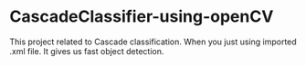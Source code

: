 # CascadeClassifier-using-openCV

This project related to Cascade classification. When you just using imported .xml file. It gives us fast object detection. 
